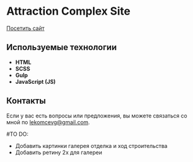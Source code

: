 # Attraction Complex Site

[Посетить сайт](https://glekomtsev.github.io/complex-attraction/)

## Используемые технологии

- **HTML**
- **SCSS**
- **Gulp**
- **JavaScript (JS)**

## Контакты

Если у вас есть вопросы или предложения, вы можете связаться со мной по [lekomcevg@gmail.com](mailto:lekomcevg@gmail.com).

#TO DO:

- Добавить картинки галерея отделка и ход строительства
- Добавить ретину 2х для галереи
